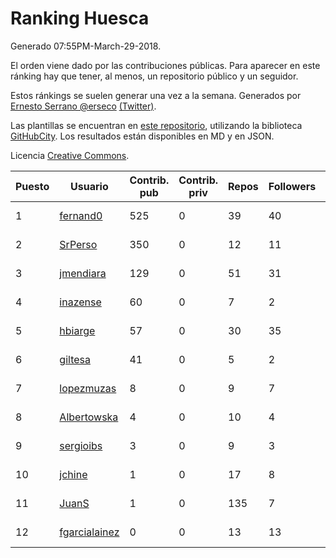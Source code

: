# Ranking Huesca

Generado 07:55PM-March-29-2018.

El orden viene dado por las contribuciones públicas. Para aparecer en este ránking hay que tener, al menos, un repositorio público y un seguidor.

Estos ránkings se suelen generar una vez a la semana. Generados por [Ernesto Serrano @erseco](https://github.com/erseco/) [(Twitter)](https://twitter.com/erseco).

Las plantillas se encuentran en [este repositorio](https://github.com/iblancasa/GH-Spanish-Ranking), utilizando la biblioteca [GitHubCity](https://github.com/iblancasa/GitHubCity). Los resultados están disponibles en MD y en JSON.

Licencia [Creative Commons](https://creativecommons.org/licenses/by/4.0/).

| Puesto   |  Usuario  | Contrib. pub | Contrib. priv |Repos| Followers | Desde |  Avatar  |
|----------|-----------|--------------|---------------|-----|-----------|-------|----------|
|1|[fernand0](https://github.com/fernand0)|525|0|39|40|2008-03-06|![fernand0](https://avatars0.githubusercontent.com/u/2467)|
|2|[SrPerso](https://github.com/SrPerso)|350|0|12|11|2016-02-09|![SrPerso](https://avatars0.githubusercontent.com/u/17146733)|
|3|[jmendiara](https://github.com/jmendiara)|129|0|51|31|2011-06-15|![jmendiara](https://avatars0.githubusercontent.com/u/851359)|
|4|[inazense](https://github.com/inazense)|60|0|7|2|2016-08-16|![inazense](https://avatars0.githubusercontent.com/u/21070069)|
|5|[hbiarge](https://github.com/hbiarge)|57|0|30|35|2010-11-08|![hbiarge](https://avatars0.githubusercontent.com/u/473010)|
|6|[giltesa](https://github.com/giltesa)|41|0|5|2|2014-08-26|![giltesa](https://avatars0.githubusercontent.com/u/8562315)|
|7|[lopezmuzas](https://github.com/lopezmuzas)|8|0|9|7|2012-02-01|![lopezmuzas](https://avatars0.githubusercontent.com/u/1397384)|
|8|[Albertowska](https://github.com/Albertowska)|4|0|10|4|2013-05-21|![Albertowska](https://avatars0.githubusercontent.com/u/4486925)|
|9|[sergioibs](https://github.com/sergioibs)|3|0|9|3|2013-09-26|![sergioibs](https://avatars2.githubusercontent.com/u/5547593)|
|10|[jchine](https://github.com/jchine)|1|0|17|8|2012-05-03|![jchine](https://avatars0.githubusercontent.com/u/1701751)|
|11|[JuanS](https://github.com/JuanS)|1|0|135|7|2012-08-16|![JuanS](https://avatars1.githubusercontent.com/u/2165396)|
|12|[fgarcialainez](https://github.com/fgarcialainez)|0|0|13|13|2012-05-19|![fgarcialainez](https://avatars3.githubusercontent.com/u/1755561)|
